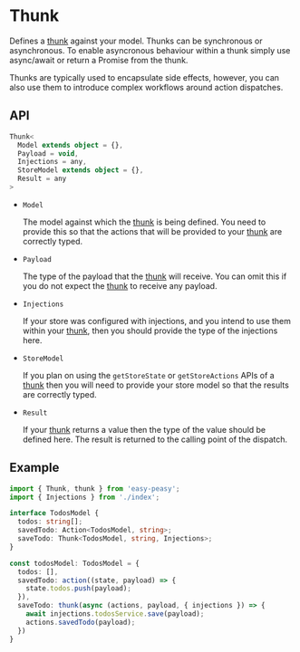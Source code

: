 # Thunk

Defines a [thunk](/docs/api/thunk.html) against your model. Thunks can be synchronous or asynchronous. To enable asyncronous behaviour within a thunk simply use async/await or return a Promise from the thunk.

Thunks are typically used to encapsulate side effects, however, you can also use them to introduce complex workflows around action dispatches.

## API

```typescript
Thunk<
  Model extends object = {},
  Payload = void,
  Injections = any,
  StoreModel extends object = {},
  Result = any
>
```

- `Model`

  The model against which the [thunk](/docs/api/thunk.html) is being defined. You need to provide this so that the actions that will be provided to your [thunk](/docs/api/thunk.html) are correctly typed.

- `Payload`

  The type of the payload that the [thunk](/docs/api/thunk.html) will receive. You can omit this if you do not expect the [thunk](/docs/api/thunk.html) to receive any payload.

- `Injections`

  If your store was configured with injections, and you intend to use them within your [thunk](/docs/api/thunk.html), then you should provide the type of the injections here.

- `StoreModel`

  If you plan on using the `getStoreState` or `getStoreActions` APIs of a [thunk](/docs/api/thunk.html) then you will need to provide your store model so that the results are correctly typed.

- `Result`

  If your [thunk](/docs/api/thunk.html) returns a value then the type of the value should be defined here. The result is returned to the calling point of the dispatch.


## Example

```typescript
import { Thunk, thunk } from 'easy-peasy';
import { Injections } from './index';

interface TodosModel {
  todos: string[];
  savedTodo: Action<TodosModel, string>;
  saveTodo: Thunk<TodosModel, string, Injections>;
}

const todosModel: TodosModel = {
  todos: [],
  savedTodo: action((state, payload) => {
    state.todos.push(payload);
  }),
  saveTodo: thunk(async (actions, payload, { injections }) => {
    await injections.todosService.save(payload);
    actions.savedTodo(payload);
  })
}
```